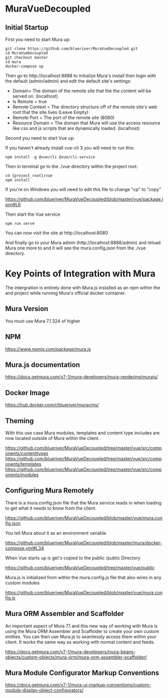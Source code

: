 # MuraVueDecoupled

## Initial Startup

First you need to start Mura up:
```
git clone https://github.com/blueriver/MuraVueDecoupled.git
cd MuraVueDecoupled
git checkout master
cd mura
docker-compose up
```

Then go to http://localhost:8888 to initialize Mura's install then login with the default (admin/admin) and edit the default site's settings:
* Domain= The domain of the remote site that the the content will be served on. (localhost)
* Is Remote = true
* Remote Context = The directory structure off of the remote site's web root that the site lives (Leave Empty)
* Remote Port = The port of the remote site (8080)
* Resource Domain = The domain that Mura will use the access resource like css and js scripts that are dynamically loaded. (localhost)

Second you need to start Vue up:

If you haven't already install vue-cli 3 you will need to run this:

```
npm install -g @vue/cli @vue/cli-service
```

Then in terminal go to the ./vue directory within the project root:
```
cd {project_root}/vue
npm install
```

If you're on Windows you will need to edit this file to change "cp" to "copy"

https://github.com/blueriver/MuraVueDecoupled/blob/master/vue/package.json#L6

Then start the Vue service

```
npm run serve
```

You can now visit the site at http://localhost:8080

And finally go to your Mura admin (http://localhost:8888/admin) and reload Mura one more to and it will see the mura.config.json from the ./vue directory.

# Key Points of Integration with Mura

The intergration is entirely done with Mura.js installed as an npm within the and project while running Mura's official docker container.

## Mura Version

You must use Mura 7.1.324 of higher

## NPM
https://www.npmjs.com/package/mura.js

## Mura.js documentation

https://docs.getmura.com/v7-1/mura-developers/mura-rendering/murajs/

## Docker Image

https://hub.docker.com/r/blueriver/muracms/

## Theming

With this use case Mura modules, templates and content type includes are now located outside of Mura within the client.

https://github.com/blueriver/MuraVueDecoupled/tree/master/vue/src/components/contenttypes
https://github.com/blueriver/MuraVueDecoupled/tree/master/vue/src/components/templates
https://github.com/blueriver/MuraVueDecoupled/tree/master/vue/src/components/modules

## Configuring Mura Remotely

There is a mura.config.json file that the Mura service reads in when loading to get what it needs to know from the client.

https://github.com/blueriver/MuraVueDecoupled/blob/master/vue/mura.config.json

You tell Mura about it as an environment variable

https://github.com/blueriver/MuraVueDecoupled/blob/master/mura/docker-compose.yml#L34

When Vue starts up is get's copied to the public /public Directory

https://github.com/blueriver/MuraVueDecoupled/tree/master/vue/public

Mura.js is initialized from within the mura.config.js file that also wires in any custom modules

https://github.com/blueriver/MuraVueDecoupled/blob/master/vue/mura.config.js

## Mura ORM Assembler and Scaffolder

An important aspect of Mura 7.1 and this new way of working with Mura is using the Mura ORM Assembler and Scaffolder to create your own custom entities.  You can then use Mura.js to seamlessly access them within your client.  It works the same way as working with normal content and feeds.

https://docs.getmura.com/v7-1/mura-developers/mura-beans-objects/custom-objects/mura-orm/mura-orm-assembler-scaffolder/

## Mura Module Configurator Markup Conventions

https://docs.getmura.com/v7-1/mura-ui-markup-conventions/custom-module-display-object-configurators/
